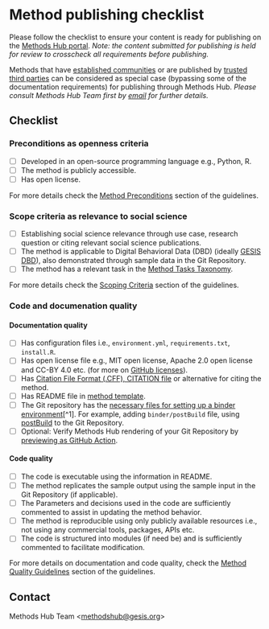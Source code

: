 # Method publishing checklist

Please follow the checklist to ensure your content is ready for publishing on the [Methods Hub portal](https://methodshub.gesis.org/). *Note: the content submitted for publishing is held for review to crosscheck all requirements before publishing.*

Methods that have [established communities](https://github.com/GESIS-Methods-Hub/guidelines-for-methods/blob/main/method-submission-guidelines.md#13alternative-for-established-methods) or are published by [trusted third parties](https://github.com/GESIS-Methods-Hub/guidelines-for-methods/blob/main/method-submission-guidelines.md#12trusted-third-party-review-bodies) can be considered as special case (bypassing some of the documentation requirements) for publishing through Methods Hub. *Please consult Methods Hub Team first by [email][methodshub-email] for further details.*

## Checklist
### Preconditions as openness criteria
- [ ] Developed in an open-source programming language e.g., Python, R. 
- [ ] The method is publicly accessible. 
- [ ] Has open license.

For more details check the [Method Preconditions](https://github.com/GESIS-Methods-Hub/guidelines-for-methods/blob/main/method-submission-guidelines.md#3-method-preconditions) section of the guidelines.

### Scope criteria as relevance to social science
- [ ] Establishing social science relevance through use case, research question or citing relevant social science publications. 
- [ ] The method is applicable to Digital Behavioral Data (DBD) (ideally [GESIS DBD](https://www.gesis.org/en/institute/about-us/digital-behavioral-data)), also demonstrated through sample data in the Git Repository. 
- [ ] The method has a relevant task in the [Method Tasks Taxonomy](https://github.com/GESIS-Methods-Hub/guidelines-for-methods/blob/main/methods-tasks.md).

For more details check the [Scoping Criteria](https://github.com/GESIS-Methods-Hub/guidelines-for-methods/blob/main/method-submission-guidelines.md#4-scoping-criteria) section of the guidelines.

### Code and documenation quality

#### Documentation quality
- [ ] Has configuration files i.e., `environment.yml`, `requirements.txt`, `install.R`.
- [ ] Has open license file e.g., MIT open license, Apache 2.0 open license and CC-BY 4.0 etc. (for more on [GitHub licenses](https://docs.github.com/en/communities/setting-up-your-project-for-healthy-contributions/adding-a-license-to-a-repository)).
- [ ] Has [Citation File Format (.CFF), CITATION file](https://citation-file-format.github.io/) or alternative for citing the method. 
- [ ] Has README file in [method template](https://github.com/GESIS-Methods-Hub/guidelines-for-methods/blob/main/method-README-template.md). 
- [ ] The Git repository has the [necessary files for setting up a binder environment](https://mybinder.readthedocs.io/en/latest/using/config_files.html)[^1]. For example, adding `binder/postBuild` file, using [postBuild](https://methodshub.gesis.org/snippet/postBuild) to the Git Repository. 
- [ ] Optional: Verify Methods Hub rendering of your Git Repository by [previewing as GitHub Action](https://github.com/GESIS-Methods-Hub/preview?tab=readme-ov-file#usage). 

#### Code quality
- [ ] The code is executable using the information in README.
- [ ] The method replicates the sample output using the sample input in the Git Repository (if applicable).
- [ ] The Parameters and decisions used in the code are sufficiently commented to assist in updating the method behavior. 
- [ ] The method is reproducible using only publicly available resources i.e., not using any commercial tools, packages, APIs etc. 
- [ ] The code is structured into modules (if need be) and is sufficiently commented to facilitate modification.

For more details on documentation and code quality, check the [Method Quality Guidelines](https://github.com/GESIS-Methods-Hub/guidelines-for-methods/blob/main/method-submission-guidelines.md#5-method-quality-guidelines) section of the guidelines.

## Contact

Methods Hub Team &lt;[methodshub@gesis.org][methodshub-email]&gt;

[methodshub-email]: mailto:methodshub@gesis.org
